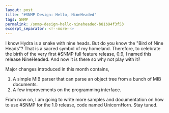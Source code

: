 ```yaml
---
layout: post
title: "#SNMP Design: Hello, NineHeaded"
tags: SNMP
permalink: /snmp-design-hello-nineheaded-b81b94f3f53
excerpt_separator: <!--more-->
---
```

I know Hydra is a snake with nine heads. But do you know the "Bird of Nine Heads"? That is a sacred symbol of my homeland. Therefore, to celebrate the birth of the very first #SNMP full feature release, 0.9, I named this release NineHeaded. And now it is there so why not play with it?

Major changes introduced in this month contains,

1. A simple MIB parser that can parse an object tree from a bunch of MIB documents.
1. A few improvements on the programming interface.

From now on, I am going to write more samples and documentation on how to use #SNMP for the 1.0 release, code named UnicornHorn. Stay tuned.
<!--more-->